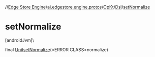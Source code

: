 //[Edge Store Engine](../../../../index.md)/[ai.edgestore.engine.protos](../../index.md)/[OpKt](../index.md)/[Dsl](index.md)/[setNormalize](set-normalize.md)

# setNormalize

[androidJvm]\

final [Unit](https://kotlinlang.org/api/latest/jvm/stdlib/kotlin/-unit/index.html)[setNormalize](set-normalize.md)(&lt;ERROR CLASS&gt;normalize)

